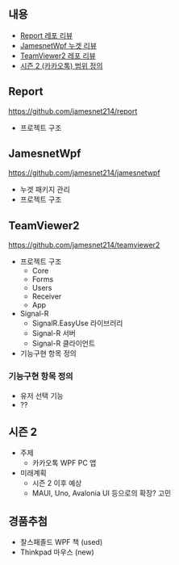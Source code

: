 ## 내용
- [Report 레포 리뷰](#report)
- [JamesnetWpf 누겟 리뷰](#jamesnetwpf)
- [TeamViewer2 레포 리뷰](#teamviewer2)
- [시즌 2 (카카오톡) 범위 정의](#시즌2)

## Report

https://github.com/jamesnet214/report

- 프로젝트 구조

## JamesnetWpf

https://github.com/jamesnet214/jamesnetwpf

- 누겟 패키지 관리
- 프로젝트 구조

## TeamViewer2

https://github.com/jamesnet214/teamviewer2

- 프로젝트 구조
  - Core
  - Forms
  - Users
  - Receiver
  - App
- Signal-R
  - SignalR.EasyUse 라이브러리
  - Signal-R 서버
  - Signal-R 클라이언트
- 기능구현 항목 정의

### 기능구현 항목 정의
- 유저 선택 기능
- ??

## 시즌 2
- 주제
  - 카카오톡 WPF PC 앱
- 미래계획
  - 시즌 2 이후 예상
  - MAUI, Uno, Avalonia UI 등으로의 확장? 고민

## 경품추첨
- 찰스패졸드 WPF 책 (used)
- Thinkpad 마우스 (new)
